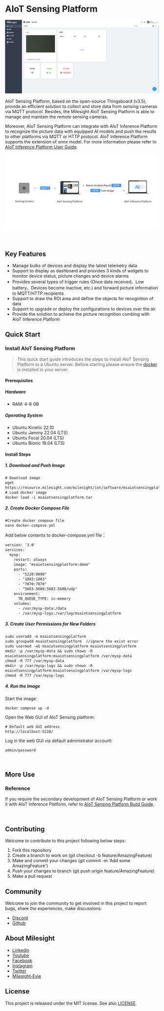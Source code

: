 # AIoT Sensing Platform

![4acb54a49175fc2c38a9a2b1c8b8bd4c.png](4acb54a49175fc2c38a9a2b1c8b8bd4c.png)

AIoT Sensing Platform, based on the open-source Thingsboard (v3.5), provide an efficient solution to collect and store data from sensing cameras via MQTT protocol. Besides, the Milesight AIoT Sensing Platform is able to manage and maintain the remote sensing cameras.

Moreover, AIoT Sensing Platform can integrate with AIoT Inference Platform to recognize the picture data with equipped AI models and push the results to other platforms via MQTT or HTTP protocol. AIoT Inference Platform supports the extension of onnx model. For more information please refer to [AIoT Inference Platform User Guide](https://resource.milesight.com/milesight/iot/document/aiot-inference-platform-user-guide-en.pdf).

![image-20240918162522074](ai_image.png)

<br/>

## Key Features

- Manage bulks of devices and display the latest telemetry data
- Support to display as dashboard and provides 3 kinds of widgets to monitor device status, picture changes and device alarms
- Provides several types of trigger rules (Once data received、Low battery、Devices become inactive, etc.) and forward picture information to MQTT/HTTP recipients
- Support to draw the ROI area and define the objects for recognition of data
- Support to upgrade or deploy the configurations to devices over the air
- Provide the solution to achieve the picture recognition combing with AIoT Inference Platform



## Quick Start

### Install AIoT Sensing Platform

> This quick start guide introduces the steps to install AIoT Sensing Platform to a Ubuntu server. Before starting please ensure the [docker](https://docs.docker.com/engine/install/ubuntu/) is installed in your server.
>

#### Prerequisites

##### **Hardware**

- RAM: 4-8 GB

##### **Operating System**

- Ubuntu Kinetic 22.10
- Ubuntu Jammy 22.04 (LTS)
- Ubuntu Focal 20.04 (LTS)
- Ubuntu Bionic 18.04 (LTS)

#### Install Steps

##### 1. Download and Push Image

```
# Download image
wget https://resource.milesight.com/milesight/iot/software/msaiotsensingplatform.tar
# Load docker image
docker load -i msaiotsensingplatform.tar
```

##### 2. Create Docker Compose File

```
#Create docker compose file
nano docker-compose.yml
```

Add below contents to docker-compose.yml file：

```
version: '3.0'
services:
  mysp:
    restart: always
    image: "msaiotsensingplatform:demo"
    ports:
      - "5220:9090"
      - "1883:1883"
      - "7070:7070"
      - "5683-5688:5683-5688/udp"
    environment:
      TB_QUEUE_TYPE: in-memory 
    volumes:
      - /var/mysp-data:/data
      - /var/mysp-logs:/var/log/msaiotsensingplatform
```

##### 3. Create User Permissions for New Folders

```
sudo useradd -m msaiotsensingplatform
sudo groupadd msaiotsensingplatform  //ignore the exist error
sudo usermod -aG msaiotsensingplatform msaiotsensingplatform
mkdir -p /var/mysp-data && sudo chown -R msaiotsensingplatform:msaiotsensingplatform /var/mysp-data
chmod -R 777 /var/mysp-data
mkdir -p /var/mysp-logs && sudo chown -R msaiotsensingplatform:msaiotsensingplatform /var/mysp-logs
chmod -R 777 /var/mysp-logs
```

##### 4. Run the Image

Start the image:

```
docker compose up -d
```

Open the Web GUI of AIoT Sensing platform:

```
# Default web GUI address
http://localhost:5220/
```
Log in the web GUI via default administrator account: 
```
admin/password
```

<br/>

## More Use

### Reference

If you require the secondary development of AIoT Sensing Platform or work it with AIoT Inference Platform,  refer to [AIoT Sensing Platform Build Guide](https://github.com/1043021051/test/blob/main/README_BUILD.md).

<br/>

## Contributing

Welcome to contribute to this project following below steps:

1. Fork this repository
2. Create a branch to work on (git checkout -b feature/AmazingFeature)
3. Make and commit your changes (git commit -m 'Add some AmazingFeature')
4. Push your changes to branch (git push origin feature/AmazingFeature)
5. Make a pull request


## Community

Welcome to join the community to get involved in this project to report bugs, share the experiences, make discussions:

- [Discord](https://discord.gg/vNFxbwfErm "Discord")
- [Github](https://github.com/Milesight-IoT "GitHub")

## About Milesight

- [Linkedin](https://www.linkedin.com/company/milesightiot "Linkedin")
- [Youtube](https://www.youtube.com/c/MilesightIoT "Youtube")
- [Facebook](https://www.facebook.com/MilesightIoT "Facebook")
- [Instagram](https://www.instagram.com/milesightiot/ "Instagram")
- [Twitter](https://twitter.com/MilesightIoT "Twitter")
- [Milesight-Evie](https://www.linkedin.com/in/milesight-evie/ "Milesight-Evie")

## License

This project is released under the MIT license. See also [LICENSE](LICENSE).
